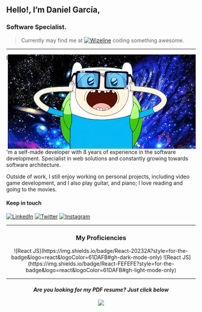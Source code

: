 ## Hello!, I’m Daniel García,
### Software Specialist.

> Currently may find me at <a href="https://www.wizeline.com/"><img src="https://img.shields.io/badge/Wizeline-ea3d44?style=flat-square&logo=no&logoColor=white" alt="Wizeline" /></a> coding something awesome.

<hr />

<img align="right" src="https://github.com/dannegm/dannegm/blob/main/awesome.gif" />

I'm a self-made developer with 8 years of experience in the software development. Specialist in web solutions and constantly growing towards software architecture.

Outside of work, I still enjoy working on personal projects, including video game development, and I also play guitar, and piano; I love reading and going to the movies.

#### Keep in touch

[<img alt="LinkedIn" src="https://img.shields.io/badge/LinkedIn-0077B5?style=for-the-badge&logo=linkedin&logoColor=white" />](https://linkedin.com/in/dannegm)
[<img alt="Twitter" src="https://img.shields.io/badge/Twitter-1DA1F2?style=for-the-badge&logo=twitter&logoColor=white" />](https://twitter.com/dannegm)
[<img alt="Instagram" src="https://img.shields.io/badge/Insta-E4405F?style=for-the-badge&logo=instagram&logoColor=white" />](https://instagram.com/dannegm)

<hr />
<h3 align="center">My Proficiencies</h3>

<p align="center">
  ![React JS](https://img.shields.io/badge/React-20232A?style=for-the-badge&logo=react&logoColor=61DAFB#gh-dark-mode-only)
  ![React JS](https://img.shields.io/badge/React-FEFEFE?style=for-the-badge&logo=react&logoColor=61DAFB#gh-light-mode-only)
<p>
  
<hr />
<h4 align="center"><em>Are you looking for my PDF resume? Just click below</em></h3>
<p align="center">
  <a href="https://github.com/dannegm/dannegm/blob/main/resume.pdf"><img src="https://img.shields.io/badge/Download_Resume-24292f?style=for-the-badge&logo=no&logoColor=white" /></a>
<p>
